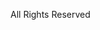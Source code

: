 All Rights Reserved

<!---
crazymegaxyi/crazymegaxyi is a ✨ special ✨ repository because its `README.md` (this file) appears on your GitHub profile.
You can click the Preview link to take a look at your changes.
--->
